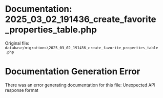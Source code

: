 # Documentation: 2025_03_02_191436_create_favorite_properties_table.php

Original file: `database/migrations\2025_03_02_191436_create_favorite_properties_table.php`

# Documentation Generation Error

There was an error generating documentation for this file: Unexpected API response format